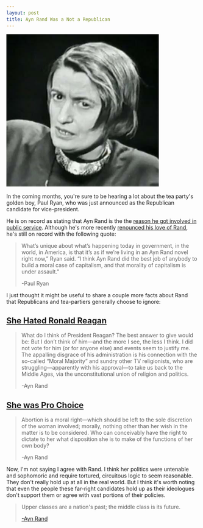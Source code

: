 ```yaml
---
layout: post
title: Ayn Rand Was a Not a Republican  
---
```

  
![](../content/images/rand_2.jpg)

In the coming months, you're sure to be hearing a lot about the tea party's golden boy, Paul Ryan, who was just announced as the Republican candidate for vice-president.

He is on record as stating that Ayn Rand is the the <a href="http://www.cnn.com/2012/08/14/opinion/weiss-ryan-rand/index.html" target="_blank">reason he got involved in public service</a>. Although he's more recently <a href="http://articles.latimes.com/2012/aug/12/news/la-pn-vp-paul-ryan-ayn-rand-20120811" target="_blank">renounced his love of Rand</a>, he's still on record with the following quote:

> What’s unique about what’s happening today in government, in the world, in America, is that it’s as if we’re living in an Ayn Rand novel right now,” Ryan said. “I think Ayn Rand did the best job of anybody to build a moral case of capitalism, and that morality of capitalism is under assault."
> 
> -Paul Ryan

I just thought it might be useful to share a couple more facts about Rand that Republicans and tea-partiers generally choose to ignore:

## <a href="http://dangerousminds.net/comments/ayn_rand_absolutely_hated_ronald_reagan" target="_blank">She Hated Ronald Reagan</a>

> What do I think of President Reagan? The best answer to give would be: But I don’t think of him—and the more I see, the less I think. I did not vote for him (or for anyone else) and events seem to justify me. The appalling disgrace of his administration is his connection with the so-called “Moral Majority” and sundry other TV religionists, who are struggling—apparently with his approval—to take us back to the Middle Ages, via the unconstitutional union of religion and politics.
> 
> -Ayn Rand

## <a href="http://aynrandlexicon.com/lexicon/abortion.html" target="_blank">She was Pro Choice</a>

> Abortion is a moral right—which should be left to the sole discretion of the woman involved; morally, nothing other than her wish in the matter is to be considered. Who can conceivably have the right to dictate to her what disposition she is to make of the functions of her own body?
> 
> -Ayn Rand

Now, I'm not saying I agree with Rand. I think her politics were untenable and sophomoric and require tortured, circuitous logic to seem reasonable. They don't really hold up at all in the real world. But I think it's worth noting that even the people these far-right candidates hold up as their ideologues don't support them or agree with vast portions of their policies.

> Upper classes are a nation's past; the middle class is its future.
> 
> <a href="http://www.brainyquote.com/quotes/quotes/a/aynrand140997.html">-Ayn Rand</a>